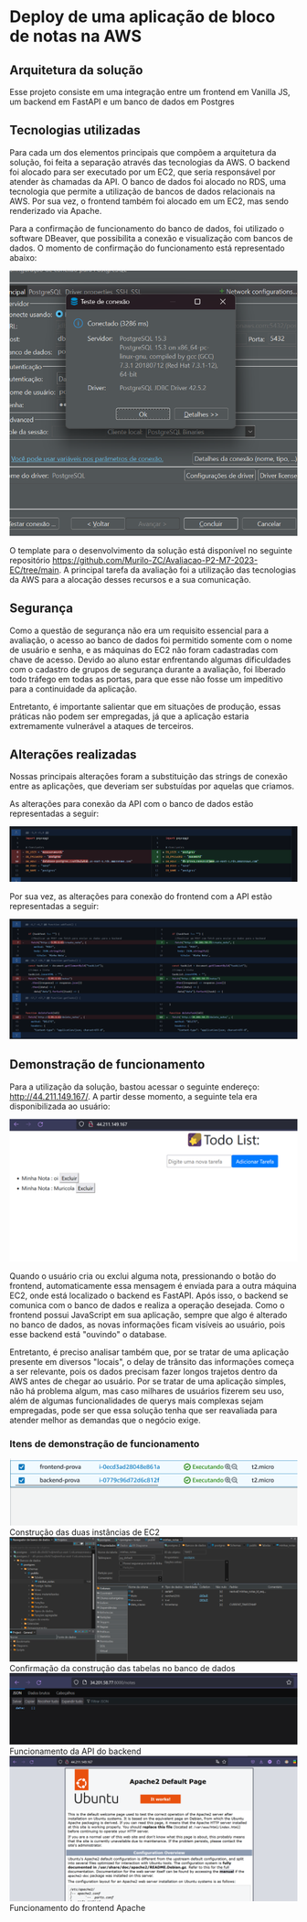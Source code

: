 # Deploy de uma aplicação de bloco de notas na AWS

## Arquitetura da solução

Esse projeto consiste em uma integração entre um frontend em Vanilla JS, um backend em FastAPI e um banco de dados em Postgres

## Tecnologias utilizadas

Para cada um dos elementos principais que compõem a arquitetura da solução, foi feita a separação através das tecnologias da AWS. O backend foi alocado para ser executado por um EC2, que seria responsável por atender às chamadas da API. O banco de dados foi alocado no RDS, uma tecnologia que permite a utilização de bancos de dados relacionais na AWS. Por sua vez, o frontend também foi alocado em um EC2, mas sendo renderizado via Apache.

Para a confirmação de funcionamento do banco de dados, foi utilizado o software DBeaver, que possibilita a conexão e visualização com bancos de dados. O momento de confirmação do funcionamento está representado abaixo:

<img src="./media/Captura de tela 2023-09-29 151757.png">

O template para o desenvolvimento da solução está disponível no seguinte repositório <https://github.com/Murilo-ZC/Avaliacao-P2-M7-2023-EC/tree/main>. A principal tarefa da avaliação foi a utilização das tecnologias da AWS para a alocação desses recursos e a sua comunicação.

## Segurança

Como a questão de segurança não era um requisito essencial para a avaliação, o acesso ao banco de dados foi permitido somente com o nome de usuário e senha, e as máquinas do EC2 não foram cadastradas com chave de acesso. Devido ao aluno estar enfrentando algumas dificuldades com o cadastro de grupos de segurança durante a avaliação, foi liberado todo tráfego em todas as portas, para que esse não fosse um impeditivo para a continuidade da aplicação.

Entretanto, é importante salientar que em situações de produção, essas práticas não podem ser empregadas, já que a aplicação estaria extremamente vulnerável a ataques de terceiros.

## Alterações realizadas

Nossas principais alterações foram a substituição das strings de conexão entre as aplicações, que deveriam ser substuídas por aquelas que criamos.

As alterações para conexão da API com o banco de dados estão representadas a seguir:

<img src="./media/Captura de tela 2023-09-29 161136.png">

Por sua vez, as alterações para conexão do frontend com a API estão representadas a seguir:

<img src="./media/Captura de tela 2023-09-29 161353.png">

## Demonstração de funcionamento

Para a utilização da solução, bastou acessar o seguinte endereço: <http://44.211.149.167/>. A partir desse momento, a seguinte tela era disponibilizada ao usuário:

<img src="./media/Captura de tela 2023-09-29 162451.png">

Quando o usuário cria ou exclui alguma nota, pressionando o botão do frontend, automaticamente essa mensagem é enviada para a outra máquina EC2, onde está localizado o backend es FastAPI. Após isso, o backend se comunica com o banco de dados e realiza a operação desejada. Como o frontend possui JavaScript em sua aplicação, sempre que algo é alterado no banco de dados, as novas informações ficam visíveis ao usuário, pois esse backend está "ouvindo" o database.

Entretanto, é preciso analisar também que, por se tratar de uma aplicação presente em diversos "locais", o delay de trânsito das informações começa a ser relevante, pois os dados precisam fazer longos trajetos dentro da AWS antes de chegar ao usuário. Por se tratar de uma aplicação simples, não há problema algum, mas caso milhares de usuários fizerem seu uso, além de algumas funcionalidades de querys mais complexas sejam empregadas, pode ser que essa solução tenha que ser reavaliada para atender melhor as demandas que o negócio exige.

### Itens de demonstração de funcionamento

<img src="./media/Captura de tela 2023-09-29 155746.png">
Construção das duas instâncias de EC2

<img src="./media/Captura de tela 2023-09-29 152806.png">
Confirmação da construção das tabelas no banco de dados

<img src="./media/Captura de tela 2023-09-29 154016.png">
Funcionamento da API do backend

<img src="./media/Captura de tela 2023-09-29 154622.png">
Funcionamento do frontend Apache
